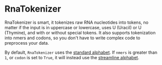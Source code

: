 
# RnaTokenizer

RnaTokenizer is smart, it tokenizes raw RNA nucleotides into tokens, no matter if the input is in uppercase or lowercase, uses U (Uracil) or U (Thymine), and with or without special tokens.
It also supports tokenization into nmers and codons, so you don't have to write complex code to preprocess your data.

By default, `RnaTokenizer` uses the [standard alphabet](#standard-alphabet).
If `nmers` is greater than `1`, or `codon` is set to `True`, it will instead use the [streamline alphabet](#streamline-alphabet).
